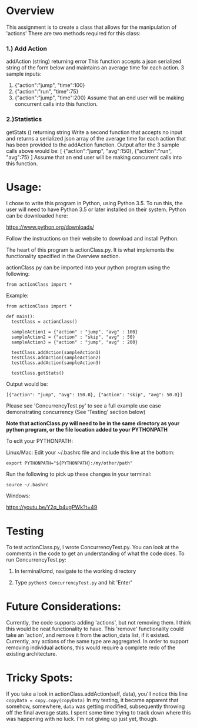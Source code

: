 # Overview

This assignment is to create a class that allows for the manipulation of 'actions'
There are two methods required for this class:

### 1.) Add Action
addAction (string) returning error
This function accepts a json serialized string of the form below and maintains an average time
for each action. 3 sample inputs:
  1. {"action":"jump", "time":100}
  2. {"action":"run", "time":75}
  3. {"action":"jump", "time":200}
Assume that an end user will be making concurrent calls into this function.
### 2.)Statistics
getStats () returning string
Write a second function that accepts no input and returns a serialized json array of the average
time for each action that has been provided to the addAction function. Output after the 3
sample calls above would be:
[
{"action":"jump", "avg":150},
{"action":"run", "avg":75}
]
Assume that an end user will be making concurrent calls into this function.


# Usage:
I chose to write this program in Python, using Python 3.5. To run this, the user will need to have
Python 3.5 or later installed on their system. Python can be downloaded here:

https://www.python.org/downloads/

Follow the instructions on their website to download and install Python. 

The heart of this program is actionClass.py. It is what implements the functionality specified in the Overview section.

actionClass.py can be imported into your python program using the following:

  `from actionClass import *`


Example:

```
from actionClass import *

def main():
  testClass = actionClass()

  sampleAction1 = {"action" : "jump", "avg" : 100}
  sampleAction2 = {"action" : "skip", "avg" : 50}
  sampleAction3 = {"action" : "jump", "avg" : 200}

  testClass.addAction(sampleAction1)
  testClass.addAction(sampleAction2)
  testClass.addAction(sampleAction3)

  testClass.getStats()
  ```

  Output would be:

  `[{"action": "jump", "avg": 150.0}, {"action": "skip", "avg": 50.0}]`


Please see 'ConcurrencyTest.py' to see a full example use case demonstrating concurrency (See 'Testing' section below)

**Note that actionClass.py will need to be in the same directory as your python program,
or the file location added to your PYTHONPATH**

To edit your PYTHONPATH:

Linux/Mac:
Edit your  ~/.bashrc file and include this line at the bottom:

`export PYTHONPATH="${PYTHONPATH}:/my/other/path"`

Run the following to pick up these changes in your terminal:

`source ~/.bashrc`

Windows:

https://youtu.be/Y2q_b4ugPWk?t=49



# Testing
To test actionClass.py, I wrote ConcurrencyTest.py. You can look at the comments in the code to get an understanding
of what the code does. To run ConcurrencyTest.py:

1. In terminal/cmd, navigate to the working directory

2. Type `python3 ConcurrencyTest.py` and hit 'Enter'


# Future Considerations:
Currently, the code supports adding 'actions', but not removing them. I think
this would be neat functionality to have. This 'remove' functionality could take
an 'action', and remove it from the action_data list, if it existed. Currently, 
any actions of the same type are aggregated. In order to support removing individual
actions, this would require a complete redo of the existing architecture. 

# Tricky Spots:
If you take a look in actionClass.addAction(self, data), you'll notice this line
`copyData = copy.copy(copyData)`
In my testing, it became apparent that somehow, somewhere, `data` was getting
modified, subsequently throwing off the final average stats. I spent some time
trying to track down where this was happening with no luck. I'm not giving up
just yet, though.
